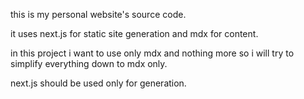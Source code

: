 this is my personal website's source code.

it uses next.js for static site generation and
mdx for content.

in this project i want to use only mdx and nothing more
so i will try to simplify everything down to mdx only.

next.js should be used only for generation.
